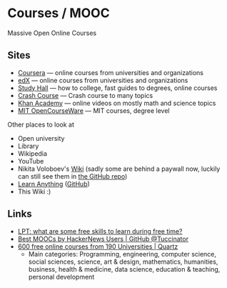 # Courses / MOOC

Massive Open Online Courses

## Sites

- [Coursera](https://www.coursera.org/) — online courses from universities and
  organizations
- [edX](https://www.edx.org/) — online courses from universities and
  organizations
- [Study Hall](https://gostudyhall.com/) — how to college, fast guides to
  degrees, online courses
- [Crash Course](https://thecrashcourse.com/) — Crash course to many topics
- [Khan Academy](https://www.khanacademy.org/) — online videos on mostly math
  and science topics
- [MIT OpenCourseWare](https://ocw.mit.edu/) — MIT courses, degree level

Other places to look at

- Open university
- Library
- Wikipedia
- YouTube
- Nikita Voloboev's [Wiki](https://wiki.nikiv.dev/) (sadly some are behind a
  paywall now, luckily can still see them in
  [the GitHub repo](https://github.com/nikitavoloboev/knowledge/tree/main/docs))
- [Learn Anything](https://learn-anything.xyz/)
  ([GitHub](https://github.com/learn-anything/learn-anything))
- This Wiki :)

## Links

- [LPT: what are some free skills to learn during free time?](https://www.reddit.com/r/LifeProTips/comments/13fogsf/lpt_what_are_some_free_skills_to_learn_during/)
- [Best MOOCs by HackerNews Users | GitHub @Tuccinator](https://github.com/Tuccinator/hn-moocs)
- [600 free online courses from 190 Universities | Quartz](https://qz.com/1437623/600-free-online-courses-you-can-take-from-universities-worldwide)
  - Main categories: Programming, engineering, computer science, social
    sciences, science, art & design, mathematics, humanities, business, health &
    medicine, data science, education & teaching, personal development
